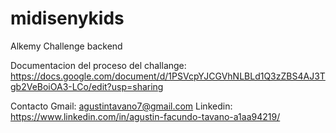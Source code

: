 # midisenykids
Alkemy Challenge backend

Documentacion del proceso del challange: https://docs.google.com/document/d/1PSVcpYJCGVhNLBLd1Q3zZBS4AJ3Tgb2VeBoiOA3-LCo/edit?usp=sharing

Contacto
Gmail: agustintavano7@gmail.com
Linkedin: https://www.linkedin.com/in/agustin-facundo-tavano-a1aa94219/
